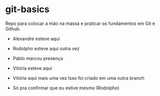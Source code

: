 # git-basics
Repo para colocar a mão na massa e praticar os fundamentos em Git e Github.

- Alexandre esteve aqui
- Rodolpho esteve aqui outra vez
- Pablo marcou presença
- Vitória esteve aqui
- Vitória aqui mais uma vez
Isso foi criado em uma outra branch

- Só pra confirmar que eu estive mesmo (Rodolpho)
